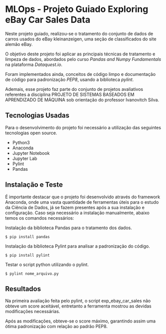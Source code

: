 # MLOps - Projeto Guiado Exploring eBay Car Sales Data

Neste projeto guiado, realizou-se o tratamento do conjunto de dados de carros usados do eBay kleinanzeigen, uma seção de classificados do site alemão eBay. 

O objetivo deste projeto foi aplicar as principais técnicas de tratamento e limpeza de dados, abordados pelo curso *Pandas and Numpy Fundamentals* na plataforma *Dataquest.io*. 

Foram implementados ainda, conceitos de código limpo e documentação de código para padronização *PEP8*, usando a biblioteca *pylint*.

Ademais, esse projeto faz parte do conjunto de projetos avaliativos referentes a disciplina PROJETO DE SISTEMAS BASEADOS EM APRENDIZADO DE MÁQUINA sob orientação do professor Ivanovitch Silva.

## Tecnologias Usadas

Para o desenvolvimento do projeto foi necessário a utilização das seguintes tecnologias open source.

- Python3
- Anaconda
- Jupyter Notebook
- Jupyter Lab
- Pylint
- Pandas

## Instalação e Teste

É importante destacar que o projeto foi desenvolvido através do framework Anaconda, onde uma vasta quantidade de ferramentas úteis para o estudo da Ciência de Dados, já se fazem presentes após a sua instalação e configuração. Caso seja necessário a instalação manualmente, abaixo temos os comandos necessários:

Instalação da biblioteca Pandas para o tratamento dos dados.
```shell
$ pip install pandas
```
Instalação da biblioteca Pylint para analisar a padronização do código.
```shell
$ pip install pylint
```
Testar o script python utilizando o pylint.
```shell
$ pylint nome_arquivo.py
```
## Resultados
Na primeira avaliação feita pelo pylint, o script exp_ebay_car_sales não obteve um score aceitável, entretanto a ferramenta mostrou as devidas modificações necessárias.

Após as modificações, obteve-se o score máximo, garantindo assim uma ótima padronização com relação ao padrão PEP8.
